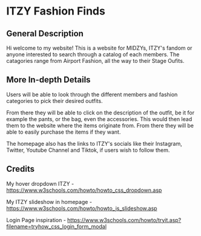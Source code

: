 # ITZY Fashion Finds

## General Description
Hi welcome to my website! This is a website for MIDZYs, ITZY's fandom or anyone interested to search through a catalog of each members. The catagories range from Airport Fashion, all the way to their Stage Oufits.

## More In-depth Details
Users will be able to look through the different members and fashion categories to pick their desired outfits.

From there they will be able to click on the description of the outfit, be it for example the pants, or the bag, even the accessories. This would then lead them to the website where the items originate from. From there they will be able to easily purchase the items if they want.

The homepage also has the links to ITZY's socials like their Instagram, Twitter, Youtube Channel and Tiktok, if users wish to follow them.

## Credits
My hover dropdown ITZY - https://www.w3schools.com/howto/howto_css_dropdown.asp

My ITZY slideshow in homepage - https://www.w3schools.com/howto/howto_js_slideshow.asp

Login Page inspiration - https://www.w3schools.com/howto/tryit.asp?filename=tryhow_css_login_form_modal
